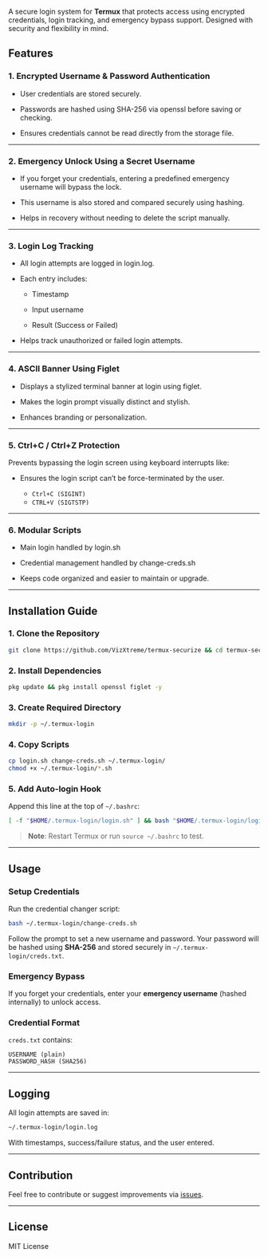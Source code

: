 
A secure login system for **Termux** that protects access using encrypted credentials, login tracking, and emergency bypass support. Designed with security and flexibility in mind.

## Features

### 1. Encrypted Username & Password Authentication

- User credentials are stored securely.

- Passwords are hashed using SHA-256 via openssl before saving or checking.

- Ensures credentials cannot be read directly from the storage file.

---
### 2. Emergency Unlock Using a Secret Username

- If you forget your credentials, entering a predefined emergency username will bypass the lock.

- This username is also stored and compared securely using hashing.

- Helps in recovery without needing to delete the script manually.

---

### 3. Login Log Tracking

- All login attempts are logged in login.log.

- Each entry includes:

    - Timestamp

    - Input username

    - Result (Success or Failed)


- Helps track unauthorized or failed login attempts.

---

### 4. ASCII Banner Using Figlet

- Displays a stylized terminal banner at login using figlet.

- Makes the login prompt visually distinct and stylish.

- Enhances branding or personalization.

---

### 5. Ctrl+C / Ctrl+Z Protection

Prevents bypassing the login screen using keyboard interrupts like:

- Ensures the login script can’t be force-terminated by the user.

    - `Ctrl+C (SIGINT)`
    - `CTRL+V (SIGTSTP)`


---

### 6. Modular Scripts

- Main login handled by login.sh

- Credential management handled by change-creds.sh

- Keeps code organized and easier to maintain or upgrade.

---
## Installation Guide

### 1. Clone the Repository

```bash
git clone https://github.com/VizXtreme/termux-securize && cd termux-securize
```

### 2. Install Dependencies

```bash
pkg update && pkg install openssl figlet -y
```

### 3. Create Required Directory

```bash
mkdir -p ~/.termux-login
```

### 4. Copy Scripts

```bash
cp login.sh change-creds.sh ~/.termux-login/
chmod +x ~/.termux-login/*.sh
```

### 5. Add Auto-login Hook

Append this line at the top of `~/.bashrc`:

```bash
[ -f "$HOME/.termux-login/login.sh" ] && bash "$HOME/.termux-login/login.sh"
```

> **Note**: Restart Termux or run `source ~/.bashrc` to test.

---

## Usage

### Setup Credentials

Run the credential changer script:

```bash
bash ~/.termux-login/change-creds.sh
```

Follow the prompt to set a new username and password. Your password will be hashed using **SHA-256** and stored securely in `~/.termux-login/creds.txt`.

### Emergency Bypass

If you forget your credentials, enter your **emergency username** (hashed internally) to unlock access.

### Credential Format

`creds.txt` contains:
```
USERNAME (plain)
PASSWORD_HASH (SHA256)
```

---

## Logging

All login attempts are saved in:

```bash
~/.termux-login/login.log
```

With timestamps, success/failure status, and the user entered.

---

## Contribution

Feel free to contribute or suggest improvements via [issues](https://github.com/VizXtreme/termux-securize/issues).

---

## License

MIT License
